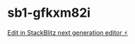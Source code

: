 # sb1-gfkxm82i

[Edit in StackBlitz next generation editor ⚡️](https://stackblitz.com/~/github.com/rambr16/sb1-gfkxm82i)